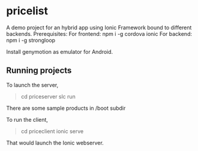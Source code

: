 # pricelist
A demo project for an hybrid app using Ionic Framework bound to different backends.
Prerequisites:
For frontend:
npm i -g cordova ionic 
For backend:
npm i -g strongloop

Install genymotion as emulator for Android.

## Running projects
To launch the server,

> cd priceserver
> slc run

There are some sample products in /boot subdir

To run the client,

> cd priceclient
> ionic serve

That would launch the Ionic webserver.
